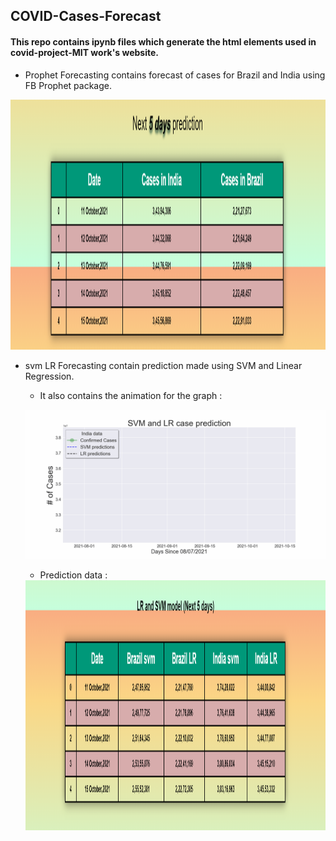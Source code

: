 ## COVID-Cases-Forecast

#### This repo contains ipynb files which generate the html elements used in covid-project-MIT work's website.

- Prophet Forecasting contains forecast of cases for Brazil and India using FB Prophet package.

<img src="https://github.com/Novid-Patsham/COVID-Cases-Forecast/blob/master/Data/FBProphet.png" width="900" height="400">

- svm LR Forecasting contain prediction made using SVM and Linear Regression. 
  - It also contains the animation for the graph : 
  
  ![](https://github.com/Novid-Patsham/COVID-Cases-Forecast/blob/master/Data/svmLR_IND.gif)
  
  - Prediction data : 
  
  <img src="https://github.com/Novid-Patsham/COVID-Cases-Forecast/blob/master/Data/SVM_LR.png" width="900" height="400">
